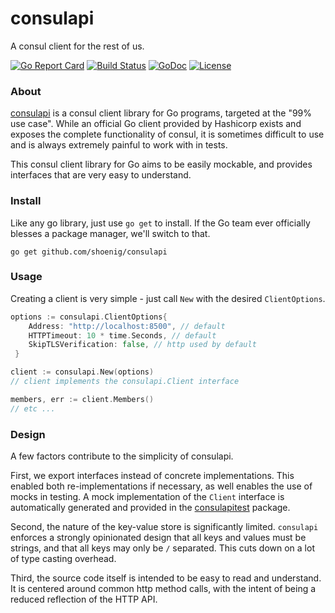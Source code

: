 consulapi
=========

A consul client for the rest of us.

[![Go Report Card](https://goreportcard.com/badge/github.com/shoenig/consulapi)](https://goreportcard.com/report/github.com/shoenig/consulapi) [![Build Status](https://travis-ci.org/shoenig/consulapi.svg?branch=master)](https://travis-ci.org/shoenig/consulapi) [![GoDoc](https://godoc.org/github.com/shoenig/consulapi?status.svg)](https://godoc.org/github.com/shoenig/consulapi) [![License](https://img.shields.io/github/license/shoenig/consulapi.svg?style=flat-square)](LICENSE)

### About
[consulapi](https://github.com/shoenig/consulapi) is a consul
client library for Go programs, targeted at the "99% use case".
While an official Go client provided by Hashicorp exists and
exposes the complete functionality of consul, it is sometimes
difficult to use and is always extremely painful to work with
in tests.

This consul client library for Go aims to be easily
mockable, and provides interfaces that are very easy to understand.

### Install
Like any go library, just use `go get` to install. If the Go team
ever officially blesses a package manager, we'll switch to that.

`go get github.com/shoenig/consulapi`

### Usage
Creating a client is very simple - just call `New` with the desired
`ClientOptions`.

```go
options := consulapi.ClientOptions{
    Address: "http://localhost:8500", // default
    HTTPTimeout: 10 * time.Seconds, // default
    SkipTLSVerification: false, // http used by default
 }

client := consulapi.New(options)
// client implements the consulapi.Client interface

members, err := client.Members()
// etc ...
```

### Design
A few factors contribute to the simplicity of consulapi. 

First, we export interfaces instead of concrete implementations.
This enabled both re-implementations if necessary, as well enables
the use of mocks in testing. A mock implementation of the `Client`
interface is automatically generated and provided in the 
[consulapitest](https://github.com/shoenig/consulapi/consulapitest)
package.

Second, the nature of the key-value store is significantly limited.
`consulapi` enforces a strongly opinionated design that all keys
and values must be strings, and that all keys may only be `/`
separated. This cuts down on a lot of type casting overhead.

Third, the source code itself is intended to be easy to read and
understand. It is centered around common http method calls, with
the intent of being a reduced reflection of the HTTP API.
